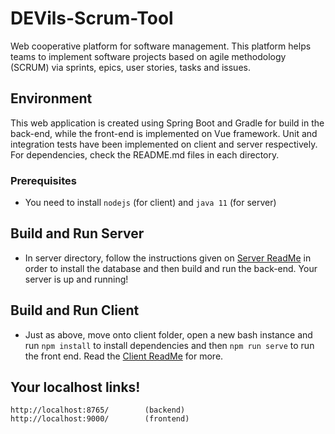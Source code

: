 # DEVils-Scrum-Tool
Web cooperative platform for software management. This platform helps teams to implement software projects based on
agile methodology (SCRUM) via sprints, epics, user stories, tasks and issues.

## Environment
This web application is created using Spring Boot and Gradle for build in the back-end, while the front-end is implemented on Vue framework. Unit and integration tests have been implemented on client and server respectively. For dependencies, check the README.md files in each directory.

### Prerequisites
- You need to install `nodejs` (for client) and `java 11` (for server)

## Build and Run Server
- In server directory, follow the instructions given on [Server ReadMe](./server/README.md) in order to install
the database and then build and run the back-end. Your server is up and running!

## Build and Run Client
- Just as above, move onto client folder, open a new bash instance and run `npm install` to install dependencies and
then `npm run serve` to run the front end. Read the [Client ReadMe](./client/README.md) for more.


## Your localhost links!
	http://localhost:8765/        (backend)
	http://localhost:9000/        (frontend)

